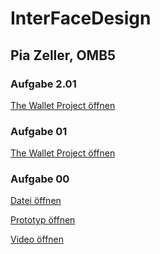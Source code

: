 # InterFaceDesign
## Pia Zeller, OMB5

### Aufgabe 2.01
<a href="https://piazeller.github.io/IFDWiSe20-21/A01/A02.html"> The Wallet Project öffnen </a>


### Aufgabe 01
<a href="https://piazeller.github.io/IFDWiSe20-21/A01/A01_The Wallet Project.pdf"> The Wallet Project öffnen </a>

### Aufgabe 00
<a href="https://piazeller.github.io/IFDWiSe20-21/A00/00_SWOT.pdf"> Datei öffnen </a>

<a href="https://piazeller.github.io/IFDWiSe20-21/A00/00_SWOT.xd"> Prototyp öffnen </a>

<a href="https://piazeller.github.io/IFDWiSe20-21/A00/00_SWOT.mp4"> Video öffnen </a>
